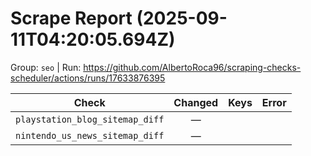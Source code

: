 # Scrape Report (2025-09-11T04:20:05.694Z)

Group: `seo`  |  Run: https://github.com/AlbertoRoca96/scraping-checks-scheduler/actions/runs/17633876395

| Check | Changed | Keys | Error |
|---|:---:|:--|:--|
| `playstation_blog_sitemap_diff` | — |  |  |
| `nintendo_us_news_sitemap_diff` | — |  |  |
